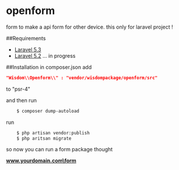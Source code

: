 # openform
form to make a api form for other device. this only for laravel project !

##Requirements
* [Laravel 5.3](https://laravel.com/docs/5.3)
* [Laravel 5.2](https://laravel.com/docs/5.2) ... in progress

##Installation
  in composer.json add
  ```json
  "Wisdom\\Openform\\" : "vendor/wisdompackage/openform/src"
  ```
  to "psr-4"
  
  and then run 
  ```bash
      $ composer dump-autoload
  ```
  
  run
  ```bash
      $ php artisan vendor:publish
      $ php aritsan migrate
  ```
  
  so now you can run a form package thought
  
  <b>www.yourdomain.com\form</b>





